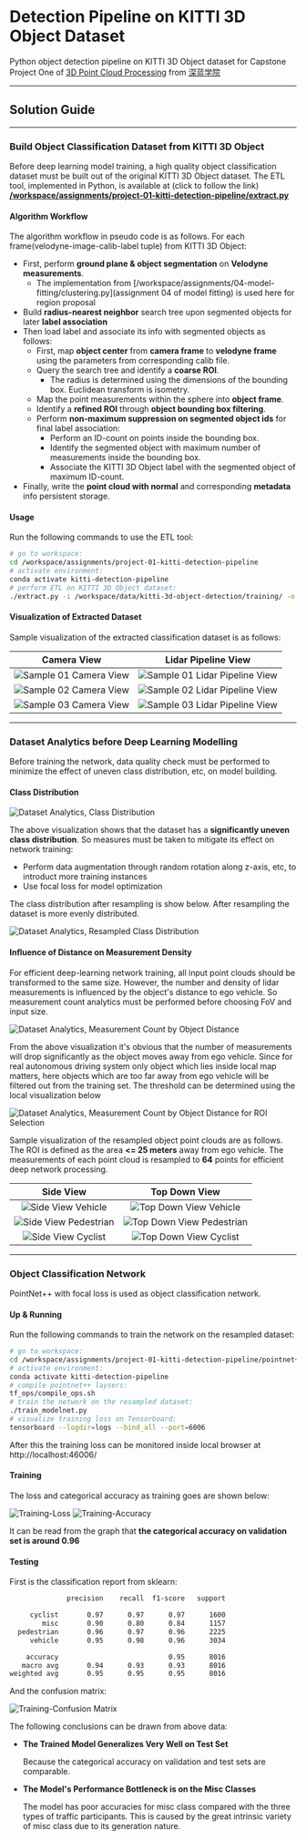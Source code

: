 # Detection Pipeline on KITTI 3D Object Dataset

Python object detection pipeline on KITTI 3D Object dataset for Capstone Project One of [3D Point Cloud Processing](https://www.shenlanxueyuan.com/course/204) from [深蓝学院](https://www.shenlanxueyuan.com/)

---

## Solution Guide

---

### Build Object Classification Dataset from KITTI 3D Object

Before deep learning model training, a high quality object classification dataset must be built out of the original KITTI 3D Object dataset. The ETL tool, implemented in Python, is available at (click to follow the link) **[/workspace/assignments/project-01-kitti-detection-pipeline/extract.py](extract.py)**

#### Algorithm Workflow

The algorithm workflow in pseudo code is as follows. For each frame(velodyne-image-calib-label tuple) from KITTI 3D Object:

* First, perform **ground plane & object segmentation** on **Velodyne measurements**.
    * The implementation from [/workspace/assignments/04-model-fitting/clustering.py](assignment 04 of model fitting) is used here for region proposal 
* Build **radius-nearest neighbor** search tree upon segmented objects for later **label association**
* Then load label and associate its info with segmented objects as follows:
    * First, map **object center** from **camera frame** to **velodyne frame** using the parameters from corresponding calib file.
    * Query the search tree and identify a **coarse ROI**. 
        * The radius is determined using the dimensions of the bounding box. Euclidean transform is isometry.
    * Map the point measurements within the sphere into **object frame**.
    * Identify a **refined ROI** through **object bounding box filtering**.
    * Perform **non-maximum suppression on segmented object ids** for final label association:
        * Perform an ID-count on points inside the bounding box.
        * Identify the segmented object with maximum number of measurements inside the bounding box.
        * Associate the KITTI 3D Object label with the segmented object of maximum ID-count.
* Finally, write the **point cloud with normal** and corresponding **metadata** info persistent storage. 

#### Usage

Run the following commands to use the ETL tool:

```bash
# go to workspace:
cd /workspace/assignments/project-01-kitti-detection-pipeline
# activate environment:
conda activate kitti-detection-pipeline
# perform ETL on KITTI 3D Object dataset:
./extract.py -i /workspace/data/kitti-3d-object-detection/training/ -o /workspace/data/kitti_3d_object_classification_normal/
```

#### Visualization of Extracted Dataset

Sample visualization of the extracted classification dataset is as follows:

Camera View                |Lidar Pipeline View
:-------------------------:|:-------------------------:
![Sample 01 Camera View](doc/dataset-sample-01-camera-view.png)  |  ![Sample 01 Lidar Pipeline View](doc/dataset-sample-01-lidar-pipeline-view.png)
![Sample 02 Camera View](doc/dataset-sample-02-camera-view.png)  |  ![Sample 02 Lidar Pipeline View](doc/dataset-sample-02-lidar-pipeline-view.png)
![Sample 03 Camera View](doc/dataset-sample-03-camera-view.png)  |  ![Sample 03 Lidar Pipeline View](doc/dataset-sample-03-lidar-pipeline-view.png)

--- 

### Dataset Analytics before Deep Learning Modelling

Before training the network, data quality check must be performed to minimize the effect of uneven class distribution, etc, on model building.

#### Class Distribution

![Dataset Analytics, Class Distribution](doc/dataset-analysis-class-distribution.png)

The above visualization shows that the dataset has a **significantly uneven class distribution**. So measures must be taken to mitigate its effect on network training:

* Perform data augmentation through random rotation along z-axis, etc, to introduct more training instances
* Use focal loss for model optimization

The class distribution after resampling is show below. After resampling the dataset is more evenly distributed.

![Dataset Analytics, Resampled Class Distribution](doc/resampling-class-distribution.png)

#### Influence of Distance on Measurement Density

For efficient deep-learning network training, all input point clouds should be transformed to the same size. However, the number and density of lidar measurements is influenced by the object's distance to ego vehicle. So measurement count analytics must be performed before choosing FoV and input size.

![Dataset Analytics, Measurement Count by Object Distance](doc/dataset-analysis-measurement-count-distance.png)

From the above visualization it's obvious that the number of measurements will drop significantly as the object moves away from ego vehicle. Since for real autonomous driving system only object which lies inside local map matters, here objects which are too far away from ego vehicle will be filtered out from the training set. The threshold can be determined using the local visualization below

![Dataset Analytics, Measurement Count by Object Distance for ROI Selection](doc/dataset-analysis-measurement-count-distance-roi-selection.png)

Sample visualization of the resampled object point clouds are as follows. The ROI is defined as the area **<= 25 meters** away from ego vehicle. The measurements of each point cloud is resampled to **64** points for efficient deep network processing. 

Side View                |Top Down View
:-------------------------:|:-------------------------:
![Side View Vehicle](doc/resampling-vehicle-view-01.png)  |  ![Top Down View Vehicle](doc/resampling-vehicle-view-02.png)
![Side View Pedestrian](doc/resampling-pedestrian-view-01.png)  |  ![Top Down View Pedestrian](doc/resampling-pedestrian-view-02.png)
![Side View Cyclist](doc/resampling-cyclist-view-01.png)  |  ![Top Down View Cyclist](doc/resampling-cyclist-view-02.png)

---

### Object Classification Network

PointNet++ with focal loss is used as object classification network.

#### Up & Running

Run the following commands to train the network on the resampled dataset:

```bash
# go to workspace:
cd /workspace/assignments/project-01-kitti-detection-pipeline/pointnet++
# activate environment:
conda activate kitti-detection-pipeline
# compile pointnet++ laysers:
tf_ops/compile_ops.sh
# train the network on the resampled dataset:
./train_modelnet.py
# visualize training loss on Tensorboard:
tensorboard --logdir=logs --bind_all --port=6006
```

After this the training loss can be monitored inside local browser at http://localhost:46006/

#### Training

The loss and categorical accuracy as training goes are shown below:

<img src="doc/training-loss.png" alt="Training-Loss">

<img src="doc/training-accuracy.png" alt="Training-Accuracy">

It can be read from the graph that **the categorical accuracy on validation set is around 0.96**

#### Testing

First is the classification report from sklearn:

```bash
              precision    recall  f1-score   support

     cyclist       0.97      0.97      0.97      1600
        misc       0.90      0.80      0.84      1157
  pedestrian       0.96      0.97      0.96      2225
     vehicle       0.95      0.98      0.96      3034

    accuracy                           0.95      8016
   macro avg       0.94      0.93      0.93      8016
weighted avg       0.95      0.95      0.95      8016
```

And the confusion matrix:

<img src="doc/training-confusion-matrix.png" alt="Training-Confusion Matrix">

The following conclusions can be drawn from above data:

* **The Trained Model Generalizes Very Well on Test Set** 

    Because the categorical accuracy on validation and test sets are comparable.

* **The Model's Performance Bottleneck is on the Misc Classes** 

    The model has poor accuracies for misc class compared with the three types of traffic participants. This is caused by the great intrinsic variety of misc class due to its generation nature.

